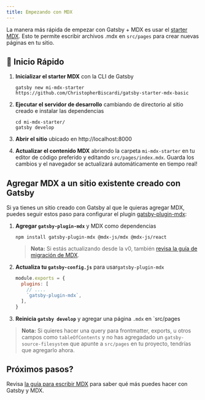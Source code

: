 ```yaml
---
title: Empezando con MDX
---
```


La manera más rápida de empezar con Gatsby + MDX es usar el [starter MDX](https://github.com/ChristopherBiscardi/gatsby-starter-mdx-basic). Esto te permite escribir archivos .mdx en `src/pages` para crear nuevas páginas en tu sitio.

## 🚀 Inicio Rápido

1. **Inicializar el starter MDX** con la CLI de Gatsby

   ```shell
   gatsby new mi-mdx-starter https://github.com/ChristopherBiscardi/gatsby-starter-mdx-basic
   ```

1. **Ejecutar el servidor de desarrollo** cambiando de directorio al sitio creado e instalar las dependencias

   ```shell
   cd mi-mdx-starter/
   gatsby develop
   ```

1. **Abrir el sitio** ubicado en http://localhost:8000

1. **Actualizar el contenido MDX** abriendo la carpeta `mi-mdx-starter`
   en tu editor de código preferido y editando `src/pages/index.mdx`.
   Guarda los cambios y el navegador se actualizará automáticamente en tiempo real!

## Agregar MDX a un sitio existente creado con Gatsby

Si ya tienes un sitio creado con Gatsby al que le quieras agregar MDX, puedes seguir estos paso para configurar el plugin [gatsby-plugin-mdx](/packages/gatsby-plugin-mdx/):

1. **Agregar `gatsby-plugin-mdx`** y MDX como dependencias

   ```shell
   npm install gatsby-plugin-mdx @mdx-js/mdx @mdx-js/react
   ```

   > **Nota:** Si estás actualizando desde la v0, también [revisa la guía de migración de MDX](https://mdxjs.com/migrating/v1).

1. **Actualiza tu `gatsby-config.js`** para usar`gatsby-plugin-mdx`

   ```javascript:title=gatsby-config.js
   module.exports = {
     plugins: [
       // ....
       `gatsby-plugin-mdx`,
     ],
   }
   ```

1. **Reinicia `gatsby develop`** y agregar una página `.mdx` en `src/pages

> **Nota:** Si quieres hacer una query para frontmatter, exports, u otros campos como
> `tableOfContents` y no has agregadado un `gatsby-source-filesystem`
> que apunte a `src/pages` en tu proyecto, tendrías que agregarlo ahora.

## Próximos pasos?

Revisa [la guía para escribir MDX](/docs/mdx/writing-pages) para saber qué más puedes hacer con Gatsby y MDX.
